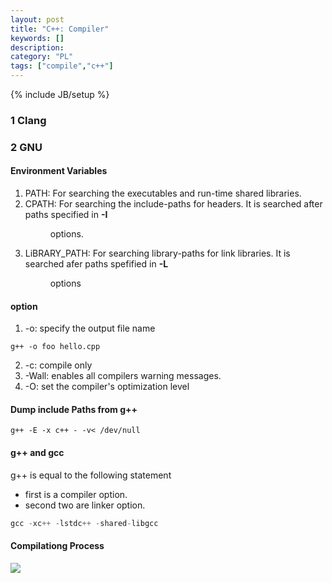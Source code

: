 ```yaml
--- 
layout: post 
title: "C++: Compiler" 
keywords: [] 
description: 
category: "PL"
tags: ["compile","c++"] 
--- 
```

{% include JB/setup %}


### 1 Clang




### 2 GNU
#### Environment Variables
1. PATH: For searching the executables and run-time shared libraries.
2. CPATH: For searching the include-paths for headers. It is searched after
   paths specified in **-I<dir>** options.
3. LiBRARY_PATH: For searching library-paths for link libraries. It is searched
   afer paths spefified in **-L<dir>** options

#### option
1. -o: specify the output file name 

```shell
g++ -o foo hello.cpp
````
2. -c: compile only
3. -Wall: enables all compilers warning messages.
4. -O: set the compiler's optimization level

#### Dump include Paths from g++
```shell
g++ -E -x c++ - -v< /dev/null
```


#### g++ and gcc
g++ is equal to the following statement
- first is a compiler option.
- second two are linker option.

```cpp
gcc -xc++ -lstdc++ -shared-libgcc
```

#### Compilationg Process
<img src="{{IMAGE_PATH}}/gcc-compilation-process.png">

